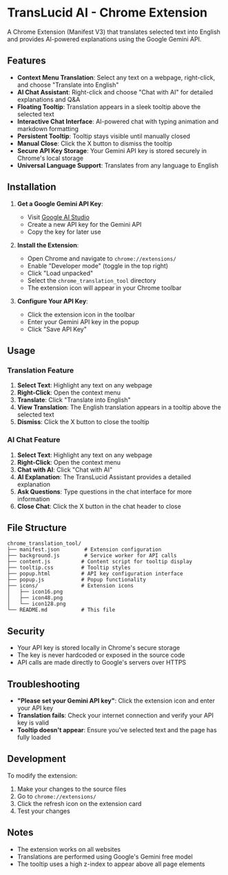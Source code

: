 # TransLucid AI - Chrome Extension

A Chrome Extension (Manifest V3) that translates selected text into English and provides AI-powered explanations using the Google Gemini API.

## Features

- **Context Menu Translation**: Select any text on a webpage, right-click, and choose "Translate into English"
- **AI Chat Assistant**: Right-click and choose "Chat with AI" for detailed explanations and Q&A
- **Floating Tooltip**: Translation appears in a sleek tooltip above the selected text
- **Interactive Chat Interface**: AI-powered chat with typing animation and markdown formatting
- **Persistent Tooltip**: Tooltip stays visible until manually closed
- **Manual Close**: Click the X button to dismiss the tooltip
- **Secure API Key Storage**: Your Gemini API key is stored securely in Chrome's local storage
- **Universal Language Support**: Translates from any language to English

## Installation

1. **Get a Google Gemini API Key**:
   - Visit [Google AI Studio](https://makersuite.google.com/app/apikey)
   - Create a new API key for the Gemini API
   - Copy the key for later use

2. **Install the Extension**:
   - Open Chrome and navigate to `chrome://extensions/`
   - Enable "Developer mode" (toggle in the top right)
   - Click "Load unpacked"
   - Select the `chrome_translation_tool` directory
   - The extension icon will appear in your Chrome toolbar

3. **Configure Your API Key**:
   - Click the extension icon in the toolbar
   - Enter your Gemini API key in the popup
   - Click "Save API Key"

## Usage

### Translation Feature
1. **Select Text**: Highlight any text on any webpage
2. **Right-Click**: Open the context menu
3. **Translate**: Click "Translate into English"
4. **View Translation**: The English translation appears in a tooltip above the selected text
5. **Dismiss**: Click the X button to close the tooltip

### AI Chat Feature
1. **Select Text**: Highlight any text on any webpage
2. **Right-Click**: Open the context menu
3. **Chat with AI**: Click "Chat with AI"
4. **AI Explanation**: The TransLucid Assistant provides a detailed explanation
5. **Ask Questions**: Type questions in the chat interface for more information
6. **Close Chat**: Click the X button in the chat header to close

## File Structure

```
chrome_translation_tool/
├── manifest.json        # Extension configuration
├── background.js        # Service worker for API calls
├── content.js          # Content script for tooltip display
├── tooltip.css         # Tooltip styles
├── popup.html          # API key configuration interface
├── popup.js            # Popup functionality
├── icons/              # Extension icons
│   ├── icon16.png
│   ├── icon48.png
│   └── icon128.png
└── README.md           # This file
```

## Security

- Your API key is stored locally in Chrome's secure storage
- The key is never hardcoded or exposed in the source code
- API calls are made directly to Google's servers over HTTPS

## Troubleshooting

- **"Please set your Gemini API key"**: Click the extension icon and enter your API key
- **Translation fails**: Check your internet connection and verify your API key is valid
- **Tooltip doesn't appear**: Ensure you've selected text and the page has fully loaded

## Development

To modify the extension:
1. Make your changes to the source files
2. Go to `chrome://extensions/`
3. Click the refresh icon on the extension card
4. Test your changes

## Notes

- The extension works on all websites
- Translations are performed using Google's Gemini free model
- The tooltip uses a high z-index to appear above all page elements
